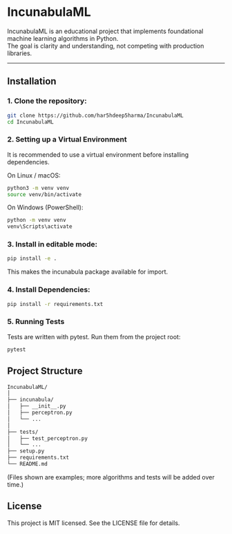 # IncunabulaML

IncunabulaML is an educational project that implements foundational machine learning algorithms in Python.  
The goal is clarity and understanding, not competing with production libraries.

---

## Installation

### 1. Clone the repository:

```bash
git clone https://github.com/har5hdeep5harma/IncunabulaML
cd IncunabulaML
``` 

### 2. Setting up a Virtual Environment

It is recommended to use a virtual environment before installing dependencies.

On Linux / macOS:

```bash
python3 -m venv venv
source venv/bin/activate
```

On Windows (PowerShell):
```bash
python -m venv venv
venv\Scripts\activate
```

### 3. Install in editable mode:

```bash
pip install -e .
```
This makes the incunabula package available for import.

### 4. Install Dependencies:
```bash
pip install -r requirements.txt
```

### 5. Running Tests

Tests are written with pytest. Run them from the project root:

```bash
pytest
```

## Project Structure

```bash
IncunabulaML/
│
├── incunabula/
│   ├── __init__.py
│   ├── perceptron.py
│   └── ...
│
├── tests/              
│   ├── test_perceptron.py
│   └── ...
├── setup.py
├── requirements.txt
└── README.md

```
(Files shown are examples; more algorithms and tests will be added over time.)

## License
This project is MIT licensed. See the LICENSE file for details.